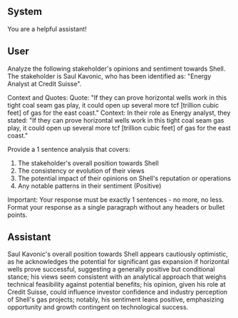 ## System

You are a helpful assistant!

## User


Analyze the following stakeholder's opinions and sentiment towards Shell. The stakeholder is Saul Kavonic, who has been identified as: "Energy Analyst at Credit Suisse".

Context and Quotes:
Quote: "If they can prove horizontal wells work in this tight coal seam gas play, it could open up several more tcf [trillion cubic feet] of gas for the east coast."
Context: In their role as Energy analyst, they stated: "If they can prove horizontal wells work in this tight coal seam gas play, it could open up several more tcf [trillion cubic feet] of gas for the east coast."

Provide a 1 sentence analysis that covers:
1. The stakeholder's overall position towards Shell
2. The consistency or evolution of their views
3. The potential impact of their opinions on Shell's reputation or operations
4. Any notable patterns in their sentiment (Positive)

Important: Your response must be exactly 1 sentences - no more, no less.
Format your response as a single paragraph without any headers or bullet points.


## Assistant

Saul Kavonic's overall position towards Shell appears cautiously optimistic, as he acknowledges the potential for significant gas expansion if horizontal wells prove successful, suggesting a generally positive but conditional stance; his views seem consistent with an analytical approach that weighs technical feasibility against potential benefits; his opinion, given his role at Credit Suisse, could influence investor confidence and industry perception of Shell's gas projects; notably, his sentiment leans positive, emphasizing opportunity and growth contingent on technological success.

